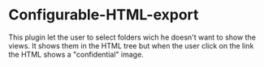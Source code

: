# Configurable-HTML-export
This plugin let the user to select folders wich he doesn't want to show the views. It shows them in the HTML tree but when the user click on the link the HTML shows a "confidential" image.
